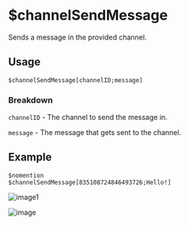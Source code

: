 # $channelSendMessage
Sends a message in the provided channel.

## Usage
```
$channelSendMessage[channelID;message]
```

### Breakdown
`channelID` - The channel to send the message in.

`message` - The message that gets sent to the channel.

## Example
```
$nomention
$channelSendMessage[835108724846493726;Hello!]
```
![image1](https://user-images.githubusercontent.com/69215413/120040288-4108cd80-bfd4-11eb-8a6f-d1a2f2f20829.png)

![image](https://user-images.githubusercontent.com/69215413/120040270-3a7a5600-bfd4-11eb-9b12-b4ada7ac91df.png)
